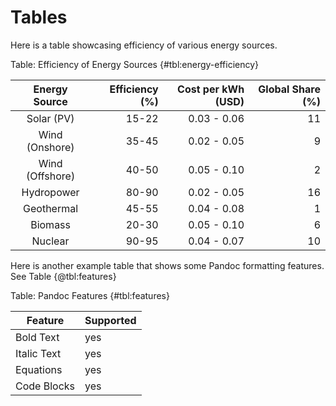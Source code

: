 # Tables

Here is a table showcasing efficiency of various energy sources.

Table: Efficiency of Energy Sources {#tbl:energy-efficiency}

|  Energy Source  | Efficiency (%) | Cost per kWh (USD) | Global Share (%) |
| :-------------: | -------------: | -----------------: | ---------------: |
|   Solar (PV)    |          15-22 |        0.03 - 0.06 |               11 |
| Wind (Onshore)  |          35-45 |        0.02 - 0.05 |                9 |
| Wind (Offshore) |          40-50 |        0.05 - 0.10 |                2 |
|   Hydropower    |          80-90 |        0.02 - 0.05 |               16 |
|   Geothermal    |          45-55 |        0.04 - 0.08 |                1 |
|     Biomass     |          20-30 |        0.05 - 0.10 |                6 |
|     Nuclear     |          90-95 |        0.04 - 0.07 |               10 |

Here is another example table that shows some Pandoc formatting features. See
Table {@tbl:features}

Table: Pandoc Features {#tbl:features}

| Feature     | Supported |
| ----------- | --------- |
| Bold Text   | yes       |
| Italic Text | yes       |
| Equations   | yes       |
| Code Blocks | yes       |
